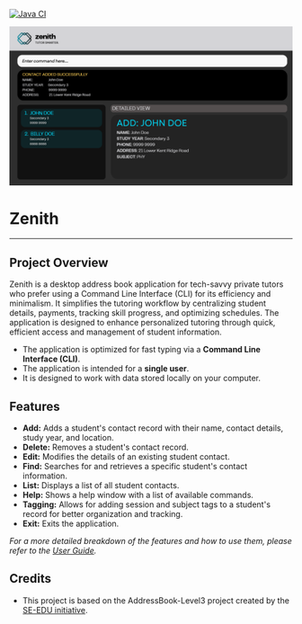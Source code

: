 [![Java CI](https://github.com/AY2526S1-CS2103-F12-4/tp/actions/workflows/gradle.yml/badge.svg?branch=master)](https://github.com/AY2526S1-CS2103-F12-4/tp/actions/workflows/gradle.yml)

![Ui](docs/images/Ui.png)

# Zenith

---
## Project Overview


Zenith is a desktop address book application for tech-savvy private tutors who prefer using a Command Line Interface (CLI) for its efficiency and minimalism. It simplifies the tutoring workflow by centralizing student details, payments, tracking skill progress, and optimizing schedules. The application is designed to enhance personalized tutoring through quick, efficient access and management of student information.

- The application is optimized for fast typing via a **Command Line Interface (CLI)**.
- The application is intended for a **single user**.
- It is designed to work with data stored locally on your computer.

## Features
- **Add:** Adds a student's contact record with their name, contact details, study year, and location.
- **Delete:** Removes a student's contact record.
- **Edit:** Modifies the details of an existing student contact.
- **Find:** Searches for and retrieves a specific student's contact information.
- **List:** Displays a list of all student contacts.
- **Help:** Shows a help window with a list of available commands.
- **Tagging:** Allows for adding session and subject tags to a student's record for better organization and tracking.
- **Exit:** Exits the application.

*For a more detailed breakdown of the features and how to use them, please refer to the [User Guide](docs/DeveloperGuide.md).*

## Credits
- This project is based on the AddressBook-Level3 project created by the [SE-EDU initiative](https://se-education.org).

